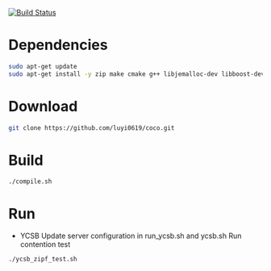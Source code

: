 [![Build Status](https://travis-ci.org/luyi0619/coco.svg?branch=master)](https://travis-ci.org/luyi0619/coco)

# Dependencies

```sh
sudo apt-get update
sudo apt-get install -y zip make cmake g++ libjemalloc-dev libboost-dev libgoogle-glog-dev
```

# Download

```sh
git clone https://github.com/luyi0619/coco.git
```

# Build

```
./compile.sh
```
# Run

* YCSB
Update server configuration in run_ycsb.sh and ycsb.sh
Run contention test
```
./ycsb_zipf_test.sh
```